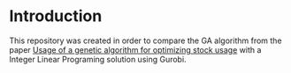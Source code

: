 # Introduction

This repository was created in order to compare the GA algorithm from the paper 
[Usage of a genetic algorithm for optimizing stock usage](https://dl.acm.org/doi/10.1145/3377929.3398159)
with a Integer Linear Programing solution using Gurobi.